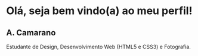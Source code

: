 # Olá, seja bem  vindo(a) ao meu perfil!
<h2>A. Camarano</h2>
<p>Estudante de Design, Desenvolvimento Web (HTML5 e CSS3) e Fotografia.</p>

